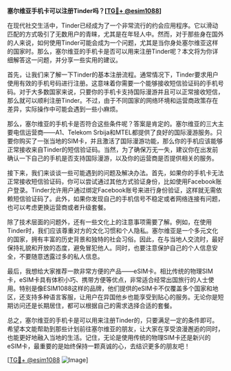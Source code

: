 **塞尔维亚手机卡可以注册Tinder吗？[[TG💪+ @esim1088](https://t.me/s/esim1088)]**

在现代社交生活中，Tinder已经成为了一个非常流行的约会应用程序。它以滑动匹配的方式吸引了无数用户的青睐，尤其是在年轻人中。然而，对于那些身在国外的人来说，如何使用Tinder可能会成为一个问题，尤其是当你身处塞尔维亚这样的国家时。那么，塞尔维亚的手机卡是否可以用来注册Tinder呢？本文将为你详细解答这一问题，并分享一些实用的建议。

首先，让我们来了解一下Tinder的基本注册流程。通常情况下，Tinder要求用户使用有效的手机号码进行注册。这意味着你需要一个能够接收短信验证码的手机号码。对于大多数国家来说，只要你的手机卡支持国际漫游并且可以正常接收短信，那么就可以顺利注册Tinder。不过，由于不同国家的网络环境和运营商政策存在差异，实际操作中可能会遇到一些小麻烦。

那么，塞尔维亚的手机卡是否符合这些条件呢？答案是肯定的。塞尔维亚的三大主要电信运营商——A1、Telekom Srbija和MTEL都提供了良好的国际漫游服务。只要你购买了一张当地的SIM卡，并且激活了国际漫游功能，那么你的手机应该能够正常接收来自Tinder的短信验证码。当然，为了确保万无一失，建议你在出发前确认一下自己的手机是否支持国际漫游，以及你的运营商是否提供相关的服务。

接下来，我们来谈谈一些可能遇到的问题及解决办法。首先，如果你的手机卡无法正常接收短信验证码，你可以尝试通过其他方式验证身份，比如使用Facebook账户登录。Tinder允许用户通过绑定Facebook账号来进行身份验证，这样就无需依赖短信验证码了。此外，如果你发现自己的手机信号不稳定或者网络连接有问题，也可以考虑更换运营商或者升级套餐。

除了技术层面的问题外，还有一些文化上的注意事项需要了解。例如，在使用Tinder时，我们应该尊重对方的文化习惯和个人隐私。塞尔维亚是一个多元文化的国家，拥有丰富的历史背景和独特的社会习俗。因此，在与当地人交流时，最好保持礼貌和开放的态度，避免冒犯他人。同时，也要注意保护自己的个人信息安全，不要随意透露过多的私人信息。

最后，我想给大家推荐一款非常方便的产品——eSIM卡。相比传统的物理SIM卡，eSIM卡具有体积小巧、携带方便等优点，非常适合经常出国旅行的人士使用。特别是像ESIM1088这样的品牌，他们提供的eSIM卡不仅覆盖多个国家和地区，还支持多种语言客服，让用户在异国他乡也能享受到贴心的服务。无论你是短期访问还是长期居住，都可以根据自己的需求选择合适的套餐。

总之，塞尔维亚的手机卡是可以用来注册Tinder的，只要满足一定的条件即可。希望本文能帮助到那些计划前往塞尔维亚的朋友，让大家在享受浪漫邂逅的同时，也能更好地融入当地的生活。记住，无论是使用传统的物理SIM卡还是新兴的eSIM卡，最重要的是始终保持一颗真诚的心，去结识更多的朋友吧！

[[TG💪+ @esim1088](https://t.me/s/esim1088) ![Image](https://i.postimg.cc/4NQfJmqS/Snipaste-2025-05-13-00-14-12.png)]